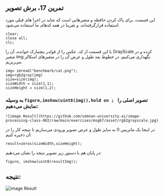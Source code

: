 ## تمرین 17، برش تصویر


این قسمت، برای پاک کردن حافظه و متغیرهایی است که شاید در اجرا های قبلی مورد استفاده قرارگرفته‌اند، و تقریبا در همه کدهای ما استفاده می‌شود.

```
clear;
close all;
clc;
```
با این قسمت از کد، عکس را از فولدر بنچمارک خوانده، آن را GrayScale کرده و در متغیر img نگهداری می‌کنیم. در خطوط بعد طول و عرض آن را در متغیرهای اسکالر می‌ریزیم. 
```
img= imread("benchmark/cat.png");
img=rgb2gray(img)
size=size(img);
sizeWidth = size(1,1);
sizeHeight = size(1,2);
```
### به وسیله ```figure,imshow(uint8(img)),hold on ; ``` تصویر اصلی را نمایش می‌دهیم:

```
![image Result](https://github.com/semnan-university-ai/image-processing-class-002/raw/main/exercises/msg67/asset/rgb2grayscale.jpg)
```
در اینجا یک ماتریس 0 به سایز طول و عرض تصویر ورودی می‌سازیم تا نتیجه کار را در آن ذخیره کنیم: 
```
result=zeros(sizeWidth,sizeHeight);

```






در پایان هم با دستور زیر تصویر نتیجه را نشان می‌دهیم:
```
figure, imshow(uint8(resultImg));
```

## نتیجه:
![image Result](https://github.com/semnan-university-ai/image-processing-class-002/raw/main/exercises/msg67/asset/rgb2grayscale.jpg)
